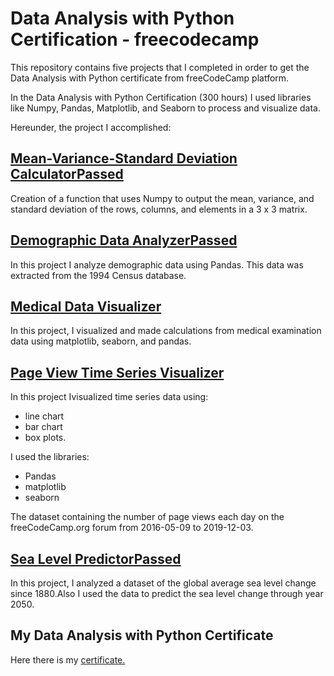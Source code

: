 # Data Analysis with Python Certification - freecodecamp
This repository contains five projects that I completed in order to get the Data Analysis with Python certificate from freeCodeCamp platform. 

In the Data Analysis with Python Certification (300 hours) I used libraries like Numpy, Pandas, Matplotlib, and Seaborn to process and visualize data. 

Hereunder, the project I accomplished: 

## [Mean-Variance-Standard Deviation CalculatorPassed](https://github.com/ssilvacris/Data_Analysis-with-Python/tree/main/Mean_Variance)

Creation of a function that uses Numpy to output the mean, variance, and standard deviation of the rows, columns, and elements in a 3 x 3 matrix.

## [Demographic Data AnalyzerPassed](https://github.com/ssilvacris/Data_Analysis-with-Python/tree/main/Demographic_Data_Analyser)

In this project I analyze demographic data using Pandas. This data was extracted from the 1994 Census database.

## [Medical Data Visualizer](https://github.com/ssilvacris/Data_Analysis-with-Python/tree/main/Medical_Data_Visualizer)

In this project, I visualized and made calculations from medical examination data using matplotlib, seaborn, and pandas.

## [Page View Time Series Visualizer](https://github.com/ssilvacris/Data_Analysis-with-Python/tree/main/Page_View_Time_Series)

In this project Ivisualized time series data using:
* line chart
*  bar chart
*  box plots. 

I used the libraries:
* Pandas
* matplotlib
* seaborn 

The dataset containing the number of page views each day on the freeCodeCamp.org forum from 2016-05-09 to 2019-12-03. 

## [Sea Level PredictorPassed](https://github.com/ssilvacris/Data_Analysis-with-Python/tree/main/Sea_Level)

In this project, I analyzed a dataset of the global average sea level change since 1880.Also I used the data to predict the sea level change through year 2050.


## My Data Analysis with Python Certificate

Here there is my [certificate.](https://github.com/ssilvacris/Data_Analysis-with-Python/blob/main/Data_Analysis_Certificate.png.pdf.pdf)
